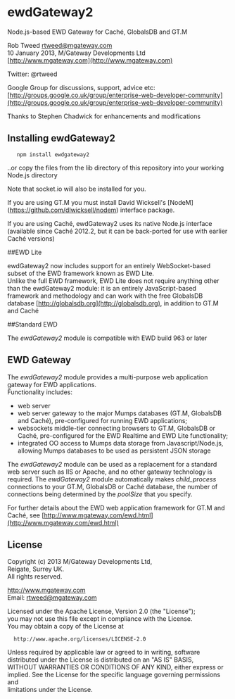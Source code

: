 # ewdGateway2
 
Node.js-based EWD Gateway for Cach&#233;, GlobalsDB and GT.M

Rob Tweed <rtweed@mgateway.com>  
10 January 2013, M/Gateway Developments Ltd [http://www.mgateway.com](http://www.mgateway.com)  

Twitter: @rtweed

Google Group for discussions, support, advice etc: [http://groups.google.co.uk/group/enterprise-web-developer-community](http://groups.google.co.uk/group/enterprise-web-developer-community)

Thanks to Stephen Chadwick for enhancements and modifications

## Installing ewdGateway2

       npm install ewdgateway2



..or copy the files from the lib directory of this repository into your working Node.js directory

Note that socket.io will also be installed for you. 

If you are using GT.M you must install David Wicksell's [NodeM] (https://github.com/dlwicksell/nodem) interface package.

If you are using Cach&#233;, ewdGateway2 uses its native Node.js interface (available since 
Cach&#233; 2012.2, but it can be back-ported for use with earlier Cach&#233; versions)
	   
##EWD Lite

ewdGateway2 now includes support for an entirely WebSocket-based subset of the EWD framework known as EWD Lite.  
Unlike the full EWD framework, EWD Lite does not
require anything other than the ewdGateway2 module: it is an entirely JavaScript-based framework and
methodology and can work with
the free GlobalsDB database [http://globalsdb.org](http://globalsdb.org), in addition to GT.M and Cach&#233;

##Standard EWD

The *ewdGateway2* module is compatible with EWD build 963 or later


##  EWD Gateway

The *ewdGateway2* module provides a multi-purpose web application gateway for EWD applications.  
Functionality includes:

- web server
- web server gateway to the major Mumps databases (GT.M, GlobalsDB and Cach&#233;), 
  pre-configured for running EWD applications;
- websockets middle-tier connecting browsers to GT.M, GlobalsDB or Cach&#233;, pre-configured for the EWD 
  Realtime and EWD Lite functionality;
- integrated OO access to Mumps data storage from Javascript/Node.js, allowing Mumps databases to be
  used as persistent JSON storage

The *ewdGateway2* module can be used as a replacement for a standard web server such as IIS or Apache, and no other
 gateway technology is required.  The *ewdGateway2* module automatically makes *child_process* connections 
to your GT.M, GlobalsDB or Cach&#233; database, the number of connections being determined by the *poolSize* 
that you specify.

For further details about the EWD web application framework for GT.M and Cach&#233;, see [http://www.mgateway.com/ewd.html](http://www.mgateway.com/ewd.html)



## License

 Copyright (c) 2013 M/Gateway Developments Ltd,                           
 Reigate, Surrey UK.                                                      
 All rights reserved.                                                     
                                                                           
  http://www.mgateway.com                                                  
  Email: rtweed@mgateway.com                                               
                                                                           
                                                                           
  Licensed under the Apache License, Version 2.0 (the "License");          
  you may not use this file except in compliance with the License.         
  You may obtain a copy of the License at                                  
                                                                           
      http://www.apache.org/licenses/LICENSE-2.0                           
                                                                           
  Unless required by applicable law or agreed to in writing, software      
  distributed under the License is distributed on an "AS IS" BASIS,        
  WITHOUT WARRANTIES OR CONDITIONS OF ANY KIND, either express or implied. 
  See the License for the specific language governing permissions and      
   limitations under the License.      
